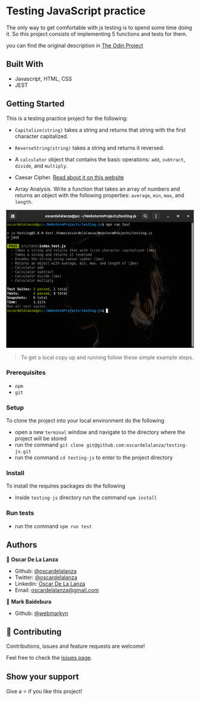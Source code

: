 # Testing JavaScript practice

The only way to get comfortable with js testing is to spend some time doing it. So this project consists of implementing 5 functions and tests for them.

you can find the original description in [The Odin Project](https://www.theodinproject.com/courses/javascript/lessons/testing-practice)

## Built With

- Javascript, HTML, CSS
- JEST

## Getting Started

This is a testing practice project for the following:

- `Capitalize(string)` takes a string and returns that string with the first character capitalized.

- `ReverseString(string)` takes a string and returns it reversed.

- A `calculator` object that contains the basic operations: `add`, `subtract`, `divide`, and `multiply`.

- Caesar Cipher. [Read about it on this website](http://practicalcryptography.com/ciphers/caesar-cipher)

- Array Analysis. Write a function that takes an array of numbers and returns an object with the following properties:
 `average`, `min`, `max`, and `length`.

![testing](./screenshots/test.png)

> To get a local copy up and running follow these simple example steps.
 
### Prerequisites

- `npm`
- `git`

### Setup

To clone the project into your local environment do the following

- open a new `terminal` window and navigate to the directory where the project will be stored
- run the command `git clone git@github.com:oscardelalanza/testing-js.git`
- run the command `cd testing-js` to enter to the project directory

### Install

To install the requires packages do the following

- inside `testing-js` directory run the command `npm install`

### Run tests

- run the command `npm run test`

## Authors

👤 **Oscar De La Lanza**

- Github: [@oscardelalanza](https://github.com/oscardelalanza)
- Twitter: [@oscardelalanza](https://twitter.com/oscardelalanza)
- Linkedin: [Oscar De La Lanza](https://www.linkedin.com/in/oscardelalanza/)
- Email: oscardelalanza@gmail.com

👤 **Mark Baidebura**

- Github: [@webmarkyn](https://github.com/webmarkyn)

## 🤝 Contributing

Contributions, issues and feature requests are welcome!

Feel free to check the [issues page](https://github.com/webmarkyn/testing-js/issues).

## Show your support

Give a ⭐️ if you like this project!
